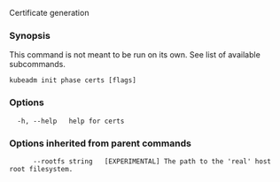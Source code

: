 
Certificate generation

### Synopsis

This command is not meant to be run on its own. See list of available subcommands.

```
kubeadm init phase certs [flags]
```

### Options

```
  -h, --help   help for certs
```

### Options inherited from parent commands

```
      --rootfs string   [EXPERIMENTAL] The path to the 'real' host root filesystem.
```

